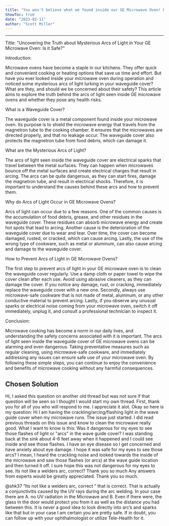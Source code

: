 ```yaml
---
title: "You won't believe what we found inside our GE Microwave Oven! Discover the shocking truth about the mysterious arcs of light lurking in your Waveguide cover - and whether it's safe to look at!"
ShowToc: true 
date: "2023-02-11"
author: "Scott Miller"
---
```

*****
Title: "Uncovering the Truth about Mysterious Arcs of Light in Your GE Microwave Oven: Is it Safe?"

Introduction:

Microwave ovens have become a staple in our kitchens. They offer quick and convenient cooking or heating options that save us time and effort. But have you ever looked inside your microwave oven during operation and noticed some mysterious arcs of light lurking in your waveguide cover? What are they, and should we be concerned about their safety? This article aims to explore the truth behind the arcs of light seen inside GE microwave ovens and whether they pose any health risks.

What is a Waveguide Cover?

The waveguide cover is a metal component found inside your microwave oven. Its purpose is to shield the microwave energy that travels from the magnetron tube to the cooking chamber. It ensures that the microwaves are directed properly, and that no leakage occur. The waveguide cover also protects the magnetron tube from food debris, which can damage it.

What are the Mysterious Arcs of Light?

The arcs of light seen inside the waveguide cover are electrical sparks that travel between the metal surfaces. They can happen when microwaves bounce off the metal surfaces and create electrical charges that result in arcing. The arcs can be quite dangerous, as they can start fires, damage the magnetron tube, and result in electrical shocks. Therefore, it is important to understand the causes behind these arcs and how to prevent them.

Why do Arcs of Light Occur in GE Microwave Ovens?

Arcs of light can occur due to a few reasons. One of the common causes is the accumulation of food debris, grease, and other residues in the waveguide cover. These residues can absorb microwave energy and create hot spots that lead to arcing. Another cause is the deterioration of the waveguide cover due to wear and tear. Over time, the cover can become damaged, rusted, or cracked, which can cause arcing. Lastly, the use of the wrong type of cookware, such as metal or aluminum, can also cause arcing and damage to the waveguide cover.

How to Prevent Arcs of Light in GE Microwave Ovens?

The first step to prevent arcs of light in your GE microwave oven is to clean the waveguide cover regularly. Use a damp cloth or paper towel to wipe the cover clean after each use. Avoid using abrasive cleaners, as they can damage the cover. If you notice any damage, rust, or cracking, immediately replace the waveguide cover with a new one. Secondly, always use microwave-safe cookware that is not made of metal, aluminum, or any other conductive material to prevent arcing. Lastly, if you observe any unusual sparks or electrical noise coming from your microwave oven, switch it off immediately, unplug it, and consult a professional technician to inspect it.

Conclusion:

Microwave cooking has become a norm in our daily lives, and understanding the safety concerns associated with it is important. The arcs of light seen inside the waveguide cover of GE microwave ovens can be alarming and even dangerous. Taking preventative measures such as regular cleaning, using microwave-safe cookware, and immediately addressing any issues can ensure safe use of your microwave oven. By following these simple steps, you can continue to enjoy the convenience and benefits of microwave cooking without any harmful consequences.


## Chosen Solution
 Hi, I asked this question on another old thread but was not sure if that question will be seen so I thought I would start my own thread.
First, thank you for all of you who will respond to me. I appreciate it alot.
Okay so here is my question: 
Hi I am having the crackling/arcing/flashing light in the wave guide cover when my microwave runs. The issue just started. I did read previous threads on this issue and know to clean the microwave really good.
What I want to know is this:
Was it dangerous for my eyes to see those flashes of light or "arcs" in the wave guide cover? I was standing back at the sink about 4-6 feet away when it happened and I could see inside and see those flashes. I have an eye disease so I get concerned and have anxiety about eye damage. I hope it was safe for my eyes to see those arcs? I mean, I heard the crackling noise and looked towards the inside of the microwave and saw those flashes (or arcs) at the wave guide location and then turned it off. I sure hope this was not dangerous for my eyes to see. Its not like a welders arc, correct?
Thank you so much
Any answers from experts would be greatly appreciated. Thank you so much.

 @shk37 “Its not like a welders arc, correct “ that is correct. That is actually a conjunctivitis caused by the UV rays during the arc welding.  In your case there are A. no UV radiation in the Microwave and B. Even if there were,  the glass in the door would protect you from it as well as the distance you had between this. It is never a good idea to look directly into arc’s and sparks like that but in your case I am certain you are pretty safe. If in doubt, you can follow up with your ophthalmologist or utilize Tele-Health for it.




